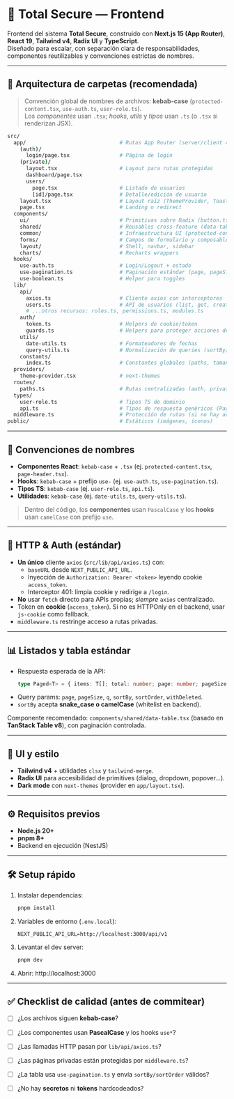 # 🚀 Total Secure — Frontend

Frontend del sistema **Total Secure**, construido con **Next.js 15 (App Router)**, **React 19**, **Tailwind v4**, **Radix UI** y **TypeScript**.  
Diseñado para escalar, con separación clara de responsabilidades, componentes reutilizables y convenciones estrictas de nombres.

---

## 📂 Arquitectura de carpetas (recomendada)

> Convención global de nombres de archivos: **kebab-case** (`protected-content.tsx`, `use-auth.ts`, `user-role.ts`).  
> Los *componentes* usan `.tsx`; *hooks*, *utils* y *tipos* usan `.ts` (o `.tsx` si renderizan JSX).

```bash
src/
  app/                              # Rutas App Router (server/client components)
    (auth)/
      login/page.tsx                # Página de login
    (private)/
      layout.tsx                    # Layout para rutas protegidas
      dashboard/page.tsx
      users/
        page.tsx                    # Listado de usuarios
        [id]/page.tsx               # Detalle/edición de usuario
    layout.tsx                      # Layout raíz (ThemeProvider, Toaster)
    page.tsx                        # Landing o redirect
  components/
    ui/                             # Primitivas sobre Radix (button.tsx, input.tsx, dialog.tsx, ...)
    shared/                         # Reusables cross-feature (data-table.tsx, confirm-dialog.tsx, empty-state.tsx)
    common/                         # Infraestructura UI (protected-content.tsx, toaster.tsx, page-header.tsx)
    forms/                          # Campos de formulario y composables (form-field.tsx, form-actions.tsx)
    layout/                         # Shell, navbar, sidebar
    charts/                         # Recharts wrappers
  hooks/
    use-auth.ts                     # Login/Logout + estado
    use-pagination.ts               # Paginación estándar (page, pageSize, sort, q)
    use-boolean.ts                  # Helper para toggles
  lib/
    api/
      axios.ts                      # Cliente axios con interceptores
      users.ts                      # API de usuarios (list, get, create, update, remove, restore)
      # ...otros recursos: roles.ts, permissions.ts, modules.ts
    auth/
      token.ts                      # Helpers de cookie/token
      guards.ts                     # Helpers para proteger acciones del cliente
    utils/
      date-utils.ts                 # Formateadores de fechas
      query-utils.ts                # Normalización de queries (sortBy/sortOrder)
    constants/
      index.ts                      # Constantes globales (paths, tamaños por defecto, etc.)
  providers/
    theme-provider.tsx              # next-themes
  routes/
    paths.ts                        # Rutas centralizadas (auth, private, recursos)
  types/
    user-role.ts                    # Tipos TS de dominio
    api.ts                          # Tipos de respuesta genéricos (Paged<T>, ApiError, etc.)
  middleware.ts                     # Protección de rutas (si no hay access_token => /login)
public/                             # Estáticos (imágenes, íconos)
```

---

## 🧭 Convenciones de nombres

- **Componentes React**: `kebab-case` + `.tsx` (ej. `protected-content.tsx`, `page-header.tsx`).
- **Hooks**: `kebab-case` + prefijo `use-` (ej. `use-auth.ts`, `use-pagination.ts`).
- **Tipos TS**: `kebab-case` (ej. `user-role.ts`, `api.ts`).
- **Utilidades**: `kebab-case` (ej. `date-utils.ts`, `query-utils.ts`).

> Dentro del código, los **componentes** usan `PascalCase` y los **hooks** usan `camelCase` con prefijo `use`.

---

## 🔌 HTTP & Auth (estándar)

- **Un único** cliente `axios` (`src/lib/api/axios.ts`) con:
  - `baseURL` desde `NEXT_PUBLIC_API_URL`.
  - Inyección de `Authorization: Bearer <token>` leyendo cookie `access_token`.
  - Interceptor 401: limpia cookie y redirige a `/login`.
- **No** usar `fetch` directo para APIs propias; *siempre* `axios` centralizado.
- Token en **cookie** (`access_token`). Si no es HTTPOnly en el backend, usar `js-cookie` como fallback.
- `middleware.ts` restringe acceso a rutas privadas.

---

## 📊 Listados y tabla estándar

- Respuesta esperada de la API:
  ```ts
  type Paged<T> = { items: T[]; total: number; page: number; pageSize: number };
  ```
- Query params: `page`, `pageSize`, `q`, `sortBy`, `sortOrder`, `withDeleted`.
- `sortBy` acepta **snake_case o camelCase** (whitelist en backend).

Componente recomendado: `components/shared/data-table.tsx` (basado en **TanStack Table v8**), con paginación controlada.

---

## 🎨 UI y estilo

- **Tailwind v4** + utilidades `clsx` y `tailwind-merge`.
- **Radix UI** para accesibilidad de primitives (dialog, dropdown, popover…).
- **Dark mode** con `next-themes` (provider en `app/layout.tsx`).

---

## ⚙️ Requisitos previos

- **Node.js 20+**
- **pnpm 8+**
- Backend en ejecución (NestJS)

---

## 🛠️ Setup rápido

1. Instalar dependencias:
   ```bash
   pnpm install
   ```

2. Variables de entorno (`.env.local`):
   ```env
   NEXT_PUBLIC_API_URL=http://localhost:3000/api/v1
   ```

3. Levantar el dev server:
   ```bash
   pnpm dev
   ```

4. Abrir: http://localhost:3000

---

## ✅ Checklist de calidad (antes de commitear)

- [ ] ¿Los archivos siguen **kebab-case**?
- [ ] ¿Los componentes usan **PascalCase** y los hooks `use*`?
- [ ] ¿Las llamadas HTTP pasan por `lib/api/axios.ts`?
- [ ] ¿Las páginas privadas están protegidas por `middleware.ts`?
- [ ] ¿La tabla usa `use-pagination.ts` y envía `sortBy/sortOrder` válidos?
- [ ] ¿No hay **secretos** ni **tokens** hardcodeados?

